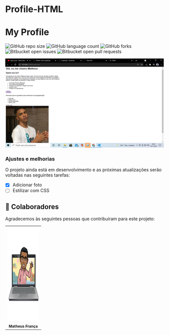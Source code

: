 # Profile-HTML

# My Profile 

![GitHub repo size](https://img.shields.io/github/repo-size/matteusfrancadev/README-template?style=for-the-badge)
![GitHub language count](https://img.shields.io/github/languages/count/matteusfrancadev/README-template?style=for-the-badge)
![GitHub forks](https://img.shields.io/github/forks/matteusfrancadev/README-template?style=for-the-badge)
![Bitbucket open issues](https://img.shields.io/bitbucket/issues/matteusfrancadev/README-template?style=for-the-badge)
![Bitbucket open pull requests](https://img.shields.io/bitbucket/pr-raw/matteusfrancadev/README-template?style=for-the-badge)

<img src="2021-11-10.png" alt="perfil">

### Ajustes e melhorias

O projeto ainda está em desenvolvimento e as próximas atualizações serão voltadas nas seguintes tarefas:

- [x] Adicionar foto
- [ ] Estilizar com CSS

## 🤝 Colaboradores

Agradecemos às seguintes pessoas que contribuíram para este projeto:

<table>
  <tr>
    <td align="center">
      <a href="#">
        <img src="caricatura.png" width="100px;" alt="Foto do Matheus França no GitHub" width="200px" height="300px"/><br>
        <sub>
          <b>Matheus França</b>
        </sub>
      </a>
    </td>
  </tr>
</table>
